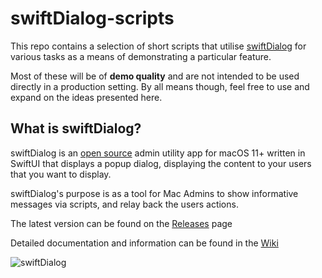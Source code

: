 # swiftDialog-scripts
This repo contains a selection of short scripts that utilise [swiftDialog](https://github.com/bartreardon/swiftDialog) for various tasks as a means of demonstrating a particular feature.

Most of these will be of **demo quality** and are not intended to be used directly in a production setting. By all means though, feel free to use and expand on the ideas presented here.

## What is swiftDialog?

swiftDialog is an [open source](https://github.com/bartreardon/Dialog/blob/main/LICENSE.md) admin utility app for macOS 11+ written in SwiftUI that displays a popup dialog, displaying the content to your users that you want to display.

swiftDialog's purpose is as a tool for Mac Admins to show informative messages via scripts, and relay back the users actions.

The latest version can be found on the [Releases](https://github.com/bartreardon/Dialog/releases) page

Detailed documentation and information can be found in the [Wiki](https://github.com/bartreardon/Dialog/wiki)

![swiftDialog](https://user-images.githubusercontent.com/3598965/165020290-4c5b7913-3785-4ce6-8b12-f5caf97f5388.png)
